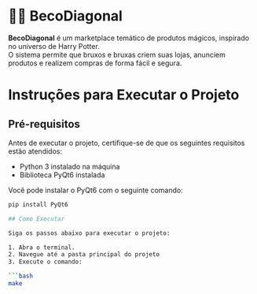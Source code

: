 # 🧙‍♂️ BecoDiagonal

**BecoDiagonal** é um marketplace temático de produtos mágicos, inspirado no universo de Harry Potter.  
O sistema permite que bruxos e bruxas criem suas lojas, anunciem produtos e realizem compras de forma fácil e segura.


# Instruções para Executar o Projeto

## Pré-requisitos

Antes de executar o projeto, certifique-se de que os seguintes requisitos estão atendidos:

- Python 3 instalado na máquina
- Biblioteca PyQt6 instalada

Você pode instalar o PyQt6 com o seguinte comando:

```bash
pip install PyQt6

## Como Executar

Siga os passos abaixo para executar o projeto:

1. Abra o terminal.
2. Navegue até a pasta principal do projeto
3. Execute o comando:

```bash
make


